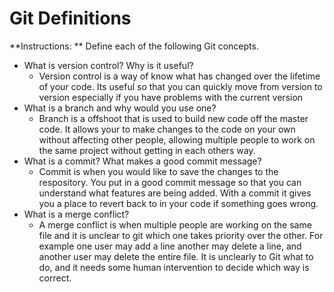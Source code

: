 # Git Definitions

**Instructions: ** Define each of the following Git concepts.

* What is version control?  Why is it useful?
    - Version control is a way of know what has changed over the lifetime of your code.  Its useful so that you can quickly move from version to version especially if you have problems with the current version
* What is a branch and why would you use one?
    - Branch is a offshoot that is used to build new code off the master code.  It allows your to make changes to the code on your own without affecting other people, allowing multiple people to work on the same project without getting in each others way.
* What is a commit? What makes a good commit message?
    - Commit is when you would like to save the changes to the respository.  You put in a good commit message so that you can understand what features are being added.  With a commit it gives you a place to revert back to in your code if something goes wrong.  
* What is a merge conflict?
    - A merge conflict is when multiple people are working on the same file and it is unclear to git which one takes priority over the other.  For example one user may add a line another may delete a line, and another user may delete the entire file.  It is unclearly to Git what to do, and it needs some human intervention to decide which way is correct.